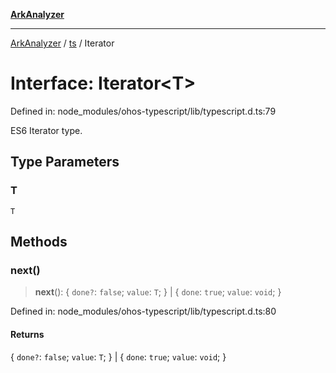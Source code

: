 [**ArkAnalyzer**](../../../../README.md)

***

[ArkAnalyzer](../../../../globals.md) / [ts](../README.md) / Iterator

# Interface: Iterator\<T\>

Defined in: node\_modules/ohos-typescript/lib/typescript.d.ts:79

ES6 Iterator type.

## Type Parameters

### T

`T`

## Methods

### next()

> **next**(): \{ `done?`: `false`; `value`: `T`; \} \| \{ `done`: `true`; `value`: `void`; \}

Defined in: node\_modules/ohos-typescript/lib/typescript.d.ts:80

#### Returns

\{ `done?`: `false`; `value`: `T`; \} \| \{ `done`: `true`; `value`: `void`; \}
